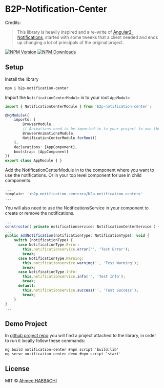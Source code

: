 # B2P-Notification-Center

Credits:
> This library is heavily inspired and a re-write of [Angular2-Notifications](https://github.com/flauc/angular2-notifications), started with some tweeks that a client needed and ends up changing a lot of principals of the original project.

[![NPM Version](https://img.shields.io/npm/v/b2p-notification-center.svg)](https://www.npmjs.com/package/b2p-notification-center)
[![NPM Downloads](https://img.shields.io/npm/dt/b2p-notification-center.svg)](https://www.npmjs.com/package/b2p-notification-center)

## Setup

Install the library

```sh
npm i b2p-notification-center
```

Import the `NotificationCenterModule` in to your root `AppModule`

```ts
import { NotificationCenterModule } from 'b2p-notification-center';

@NgModule({
    imports: [
        BrowserModule,
        // Animations need to be imported in to your project to use the library
        BrowserAnimationsModule,
        NotificationCenterModule.forRoot()
    ],
    declarations: [AppComponent],
    bootstrap: [AppComponent]
})
export class AppModule { }
```

Add the NotificationCenterModule in to the component where you want to use the notifications. Or in your top level component for use in child components.

```js
...
template: '<b2p-notification-center></b2p-notification-center>'
...
```

You will also need to use the NotificationsService in your component to create or remove the notifications.

```js
...
constructor( private notificationservice: NotificationCenterService ) {}
...
public addNotification(notificationType: NotificationType): void {
    switch (notificationType) {
      case NotificationType.Error:
        this.notificationservice.error('', 'Test Error');
        break;
      case NotificationType.Warning:
        this.notificationservice.warning('', 'Test Warning');
        break;
      case NotificationType.Info:
        this.notificationservice.info('', 'Test Info');
        break;
      default:
        this.notificationservice.success('', 'Test Success');
        break;
    }
}
...
```

## Demo Project

In [github project repo](https://github.com/Ahmed-Habbachi/notification-center) you will find a project attached to the library, in order to run it locally follow these commands:

```shell
ng build notification-center #npm script 'build:lib'
ng serve notification-center-demo #npm script 'start'
```

## License

MIT © [Ahmed HABBACHI](http://ahmed-develop.net/)
